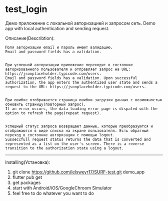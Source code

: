 # test_login

Демо приложение с локальной авторизацией и запросом сеть.
Demo app with local authentication and sending request.

Описание(Describtion):

    Поля авторизации email и пароль имеют валидацию.
    Email and password fields has a validation.

    
    При успешной авторизации приложение переходит в состояние авторизованного пользователя и отправляет запрос на URL: https://jsonplaceholder.typicode.com/users.
    Email and password fields has a validation. Upon successful authorization, the app enters the authentized user state and sends a request to the URL: https://jsonplaceholder.typicode.com/users.


    При ошибке отображается страница ошибки загрузки данных с возможностью обновить страницу(повторный запрос).
    If an error occurs, the data loading error page is dispaled with the option to refresh the page(repeat request).
    
    
    Успешный статус запроса возвращает данные, которые преобразуются и отображаются в виде списка на экране пользователя. Есть обратный переход в состояние авторизации с помощью logout.
    Susseccfull request status returns the data that is converted and represented as a list on the user's screen. There is a reverse transition to the authorization state using a logout.

__________________________________________

Installing(Установка):
1. git clone https://github.com/lelsweyr17/SURF-test.git demo_app
2. flutter pub get
3. get packages
4. start with Android/iOS/GoogleChroom Simulator
5. feel free to do whatever you want to do
